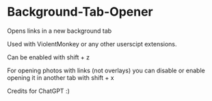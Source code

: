 # Background-Tab-Opener
Opens links in a new background tab

Used with ViolentMonkey or any other userscipt extensions.

Can be enabled with shift + z

For opening photos with links (not overlays) you can disable or enable opening it in another tab with shift + x

Credits for ChatGPT :)
